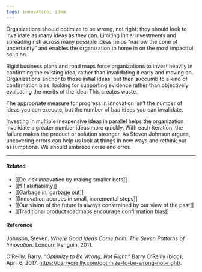 ```yaml
---
tags: innovation, idea
---
```


Organizations should optimize to be wrong, not right: they should look to
invalidate as many ideas as they can. Limiting initial investments and spreading
risk across many possible ideas helps “narrow the cone of uncertainty” and
enables the organization to home in on the most impactful solution.

Rigid business plans and road maps force organizations to invest heavily in
confirming the existing idea, rather than invalidating it early and moving on.
Organizations anchor to those initial ideas, but then succumb to a kind of
confirmation bias, looking for supporting evidence rather than objectively
evaluating the merits of the idea. This creates waste.

The appropriate measure for progress in innovation isn’t the number of ideas you
can execute, but the number of bad ideas you can invalidate.

Investing in multiple inexpensive ideas in parallel helps the organization
invalidate a greater number ideas more quickly. With each iteration, the failure
makes the product or solution stronger. As Steven Johnson argues, uncovering
errors can help us look at things in new ways and rethink our assumptions. We
should embrace noise and error.

---

#### Related

- [[De-risk innovation by making smaller bets]]
- [[¶ Falsifiability]]
- [[Garbage in, garbage out]]
- [[Innovation accrues in small, incremental steps]]
- [[Our vision of the future is always constrained by our view of the past]]
- [[Traditional product roadmaps encourage confirmation bias]]

#### Reference

Johnson, Steven. _Where Good Ideas Come from: The Seven Patterns of Innovation_.
London: Penguin, 2011.

O’Reilly, Barry. _“Optimize to Be Wrong, Not Right.”_ Barry O’Reilly (blog),
April 6, 2017. https://barryoreilly.com/optimize-to-be-wrong-not-right/.
